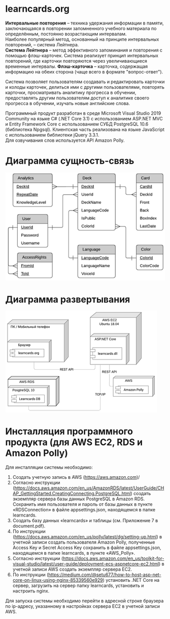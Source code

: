 # learncards.org

<strong>Интервальные повторения</strong> – техника удержания информации в памяти, заключающаяся в повторении запомненного учебного материала по определённым, постоянно возрастающим интервалам.<br>
Наиболее популярный метод, основанный на принципе интервальных повторений, – система Лейтнера.<br>
<strong>Система Лейтнера</strong> – метод эффективного запоминания и повторения с помощью флэш-карточек. Система реализует принцип интервальных повторений, где карточки повторяются через увеличивающиеся временные интервалы.
<strong>Флэш-карточка</strong> – карточка, содержащая информацию на обеих сторона (чаще всего в формате "вопрос-ответ"). 

Система позволяет пользователям создавать и редактировать карточки и колоды карточек, делиться ими с другими пользователями, повторять карточки, просматривать аналитику прогресса в обучении, предоставлять другим пользователям доступ к аналитике своего прогресса в обучении, изучать новые английские слова.

Программный продукт разработан в среде Microsoft Visual Studio 2019 Community на языке C# (.NET Core 3.1) с использованием ASP.NET MVC и Entity Framework Core с использованием СУБД PostgreSQL 10.6 (библиотека Npgsql). Клиентская часть реализована на языке JavaScript с использованием библиотеки jQuery 3.3.1.<br>
Для озвучивания слов используется API Amazon Polly.

# Диаграмма сущность-связь

![Alt text](EntityRelationship.png?raw=true "Диаграмма сущность-связь")

# Диаграмма развертывания

![Alt text](DeploymentDiagram.png?raw=true "Диаграмма развертывания")

# Инсталляция программного продукта (для AWS EC2, RDS и Amazon Polly)

Для инсталляции системы необходимо:
1.	Создать учетную запись в AWS (https://aws.amazon.com)/
2.	Согласно инструкции (https://docs.aws.amazon.com/en_us/AmazonRDS/latest/UserGuide/CHAP_GettingStarted.CreatingConnecting.PostgreSQL.html) создать экземпляр сервера базы данных PostgreSQL в Amazon RDS. Сохранить имя пользователя и пароль от базы данных в пункте «RDSConnection» в файле appsettings.json, находящемся в папке learncards.
3.	Создать базу данных «learncards» и таблицы (см. Приложение 7 в document.pdf).
4.	По инструкции (https://docs.aws.amazon.com/en_us/polly/latest/dg/setting-up.html) в учетной записи создать пользователя Amazon Polly, полученные Access Key и Secret Access Key сохранить в файле appsettings.json, находящемся в папке learncards, в пункте «AWS_Polly».
5.	Согласно инструкции (https://docs.aws.amazon.com/en_us/toolkit-for-visual-studio/latest/user-guide/deployment-ecs-aspnetcore-ec2.html) в учетной записи AWS создать экземпляр сервера EC2.
6.	По инструкции (https://medium.com/@setu677/how-to-host-asp-net-core-on-linux-using-nginx-85339560e929) установить .NET Core на сервер, загрузить на сервер папку learncards, установить и настроить nginx.

Для запуска системы необходимо перейти в адресной строке браузера по ip-адресу, указанному в настройках сервера EC2 в учетной записи AWS.
